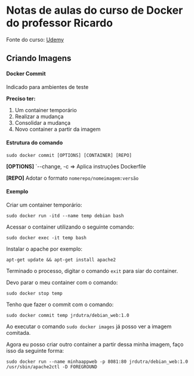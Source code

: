 # Notas de aulas do curso de Docker do professor Ricardo

Fonte do curso: [Udemy](https://www.udemy.com/course/docker-introducao-a-administracao-de-containers/)

## Criando Imagens

#### Docker Commit

Indicado para ambientes de teste

**Preciso ter:**

1. Um container temporário
2. Realizar a mudança
3. Consolidar a mudança
4. Novo container a partir da imagem


#### Estrutura do comando

```
sudo docker commit [OPTIONS] [CONTAINER] [REPO]
```
**[OPTIONS]** `--change, -c => Aplica instruções Dockerfile

**[REPO]** Adotar o formato `nomerepo/nomeimagem:versão`


#### Exemplo

Criar um container temporário:

```
sudo docker run -itd --name temp debian bash
```

Acessar o container utilizando o seguinte comando:

```
sudo docker exec -it temp bash
```

Instalar o apache por exemplo:

```
apt-get update && apt-get install apache2
```

Terminado o processo, digitar o comando `exit` para siar do container.

Devo parar o meu container com o comando:

```
sudo docker stop temp
```

Tenho que fazer o commit com o comando:

```
sudo docker commit temp jrdutra/debian_web:1.0
```

Ao executar o comando `sudo docker images` já posso ver a imagem comitada.

Agora eu posso criar outro container a partir dessa minha imagem, faço isso da seguinte forma:

```
sudo docker run --name minhaappweb -p 8081:80 jrdutra/debian_web:1.0 /usr/sbin/apache2ctl -D FOREGROUND
```

